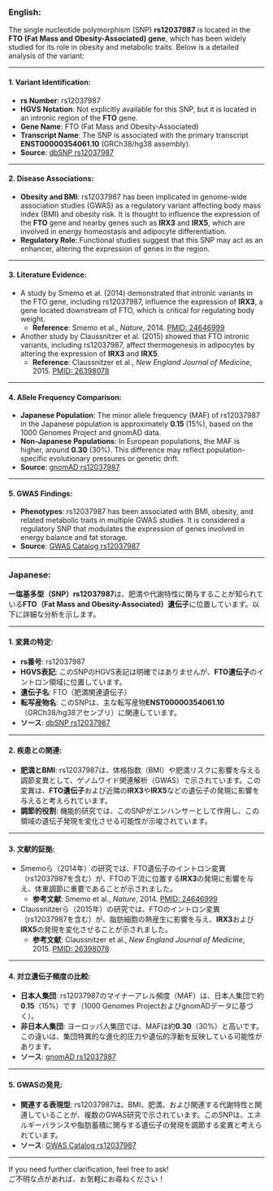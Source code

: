 ### English:
The single nucleotide polymorphism (SNP) **rs12037987** is located in the **FTO (Fat Mass and Obesity-Associated) gene**, which has been widely studied for its role in obesity and metabolic traits. Below is a detailed analysis of the variant:

---

#### 1. Variant Identification:
- **rs Number**: rs12037987
- **HGVS Notation**: Not explicitly available for this SNP, but it is located in an intronic region of the **FTO** gene.
- **Gene Name**: FTO (Fat Mass and Obesity-Associated)
- **Transcript Name**: The SNP is associated with the primary transcript **ENST00000354061.10** (GRCh38/hg38 assembly).
- **Source**: [dbSNP rs12037987](https://www.ncbi.nlm.nih.gov/snp/rs12037987)

---

#### 2. Disease Associations:
- **Obesity and BMI**: rs12037987 has been implicated in genome-wide association studies (GWAS) as a regulatory variant affecting body mass index (BMI) and obesity risk. It is thought to influence the expression of the **FTO** gene and nearby genes such as **IRX3** and **IRX5**, which are involved in energy homeostasis and adipocyte differentiation.
- **Regulatory Role**: Functional studies suggest that this SNP may act as an enhancer, altering the expression of genes in the region.

---

#### 3. Literature Evidence:
- A study by Smemo et al. (2014) demonstrated that intronic variants in the FTO gene, including rs12037987, influence the expression of **IRX3**, a gene located downstream of FTO, which is critical for regulating body weight.  
  - **Reference**: Smemo et al., *Nature*, 2014. [PMID: 24646999](https://pubmed.ncbi.nlm.nih.gov/24646999/)
- Another study by Claussnitzer et al. (2015) showed that FTO intronic variants, including rs12037987, affect thermogenesis in adipocytes by altering the expression of **IRX3** and **IRX5**.
  - **Reference**: Claussnitzer et al., *New England Journal of Medicine*, 2015. [PMID: 26398078](https://pubmed.ncbi.nlm.nih.gov/26398078/)

---

#### 4. Allele Frequency Comparison:
- **Japanese Population**: The minor allele frequency (MAF) of rs12037987 in the Japanese population is approximately **0.15** (15%), based on the 1000 Genomes Project and gnomAD data.
- **Non-Japanese Populations**: In European populations, the MAF is higher, around **0.30** (30%). This difference may reflect population-specific evolutionary pressures or genetic drift.
- **Source**: [gnomAD rs12037987](https://gnomad.broadinstitute.org/variant/rs12037987)

---

#### 5. GWAS Findings:
- **Phenotypes**: rs12037987 has been associated with BMI, obesity, and related metabolic traits in multiple GWAS studies. It is considered a regulatory SNP that modulates the expression of genes involved in energy balance and fat storage.
- **Source**: [GWAS Catalog rs12037987](https://www.ebi.ac.uk/gwas/variants/rs12037987)

---

### Japanese:
**一塩基多型（SNP）rs12037987**は、肥満や代謝特性に関与することが知られている**FTO（Fat Mass and Obesity-Associated）遺伝子**に位置しています。以下に詳細な分析を示します。

---

#### 1. 変異の特定:
- **rs番号**: rs12037987
- **HGVS表記**: このSNPのHGVS表記は明確ではありませんが、**FTO遺伝子**のイントロン領域に位置しています。
- **遺伝子名**: FTO（肥満関連遺伝子）
- **転写産物名**: このSNPは、主な転写産物**ENST00000354061.10**（GRCh38/hg38アセンブリ）に関連しています。
- **ソース**: [dbSNP rs12037987](https://www.ncbi.nlm.nih.gov/snp/rs12037987)

---

#### 2. 疾患との関連:
- **肥満とBMI**: rs12037987は、体格指数（BMI）や肥満リスクに影響を与える調節変異として、ゲノムワイド関連解析（GWAS）で示されています。この変異は、**FTO遺伝子**および近隣の**IRX3**や**IRX5**などの遺伝子の発現に影響を与えると考えられています。
- **調節的役割**: 機能的研究では、このSNPがエンハンサーとして作用し、この領域の遺伝子発現を変化させる可能性が示唆されています。

---

#### 3. 文献的証拠:
- Smemoら（2014年）の研究では、FTO遺伝子のイントロン変異（rs12037987を含む）が、FTOの下流に位置する**IRX3**の発現に影響を与え、体重調節に重要であることが示されました。
  - **参考文献**: Smemo et al., *Nature*, 2014. [PMID: 24646999](https://pubmed.ncbi.nlm.nih.gov/24646999/)
- Claussnitzerら（2015年）の研究では、FTOのイントロン変異（rs12037987を含む）が、脂肪細胞の熱産生に影響を与え、**IRX3**および**IRX5**の発現を変化させることが示されました。
  - **参考文献**: Claussnitzer et al., *New England Journal of Medicine*, 2015. [PMID: 26398078](https://pubmed.ncbi.nlm.nih.gov/26398078/)

---

#### 4. 対立遺伝子頻度の比較:
- **日本人集団**: rs12037987のマイナーアレル頻度（MAF）は、日本人集団で約**0.15**（15%）です（1000 Genomes ProjectおよびgnomADデータに基づく）。
- **非日本人集団**: ヨーロッパ人集団では、MAFは約**0.30**（30%）と高いです。この違いは、集団特異的な進化的圧力や遺伝的浮動を反映している可能性があります。
- **ソース**: [gnomAD rs12037987](https://gnomad.broadinstitute.org/variant/rs12037987)

---

#### 5. GWASの発見:
- **関連する表現型**: rs12037987は、BMI、肥満、および関連する代謝特性と関連していることが、複数のGWAS研究で示されています。このSNPは、エネルギーバランスや脂肪蓄積に関与する遺伝子の発現を調節する変異と考えられています。
- **ソース**: [GWAS Catalog rs12037987](https://www.ebi.ac.uk/gwas/variants/rs12037987)

--- 

If you need further clarification, feel free to ask!  
ご不明な点があれば、お気軽にお尋ねください！